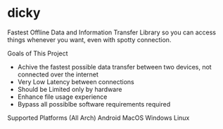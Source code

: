 # dicky
Fastest Offline Data and Information Transfer Library so you can access things whenever you want, even with spotty connection.

Goals of This Project
- Achive the fastest possible data transfer between two devices, not connected over the internet
- Very Low Latency between connections
- Should be Limited only by hardware
- Enhance file usage experience
- Bypass all possiblbe software requirements required

Supported Platforms (All Arch)
Android
MacOS
Windows
Linux
